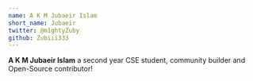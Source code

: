 ```yaml
---
name: A K M Jubaeir Islam
short_name: Jubaeir
twitter: @m1ghtyZuby
github: Zubiii333
---
```


**A K M Jubaeir Islam** a second year CSE student, community builder and Open-Source contributor!